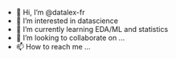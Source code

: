 - 👋 Hi, I’m @datalex-fr
- 👀 I’m interested in datascience
- 🌱 I’m currently learning EDA/ML and statistics
- 💞️ I’m looking to collaborate on ...
- 📫 How to reach me ...

<!---
datalex-fr/datalex-fr is a ✨ special ✨ repository because its `README.md` (this file) appears on your GitHub profile.
You can click the Preview link to take a look at your changes.
--->
